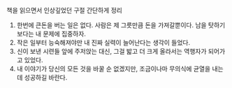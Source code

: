 책을 읽으면서 인상깊었던 구절 간단하게 정리
<br>
<ol>
  <li>한번에 큰돈을 버는 일은 없다. 사람은 제 그릇만큼 돈을 가져갈뿐이다. 남을 탓하기보다는 내 문제에 집중하자.</li>
  <li>작은 일부터 능숙해져야만 내 진짜 실력이 늘어난다는 생각이 들었다.</li>
  <li>신이 보낸 시련들 앞에 주저앉는 대신, 그걸 밟고 더 크게 올라서는 역행자가 되어가고 있었다.</li>
  <li>내 이야기가 당신의 모든 것을 바꿀 순 없겠지만, 조금이나마 무의식에 균열을 내는 데 성공하길 바란다.</li>
</ol>
